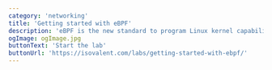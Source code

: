 ```yaml
---
category: 'networking'
title: 'Getting started with eBPF'
description: 'eBPF is the new standard to program Linux kernel capabilities in a safe and efficient manner without requiring to change kernel source code or loading kernel modules. It has enabled a new generation of high performance tooling.'
ogImage: ogImage.jpg
buttonText: 'Start the lab'
buttonUrl: 'https://isovalent.com/labs/getting-started-with-ebpf/'
---
```

